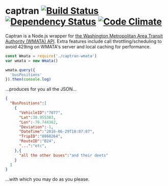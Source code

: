 # captran [![Build Status](https://travis-ci.org/mooniker/captran.svg?branch=master)](https://travis-ci.org/mooniker/captran) [![Dependency Status](https://david-dm.org/mooniker/captran.svg)](https://david-dm.org/mooniker/captran) [![Code Climate](https://codeclimate.com/github/mooniker/captran/badges/gpa.svg)](https://codeclimate.com/github/mooniker/captran)

Captran is a Node.js wrapper for [the Washington Metropolitan Area Transit Authority (WMATA) API](https://developer.wmata.com/). Extra features include call throttling/scheduling to avoid 429ing on WMATA's server and local caching for performance.


```js
const Wmata = require('./captran-wmata')
var wmata = new Wmata()

wmata.query({
  'busPositions'
}).then(console.log)
```

...produces for you all the JSON...

```json
{
  "BusPositions":[  
    {  
      "VehicleID":"7077",
      "Lat":38.955383,
      "Lon":-76.744362,
      "Deviation":-1,
      "DateTime":"2016-06-29T18:07:07",
      "TripID":"8860264",
      "RouteID":"B24",
      "...":"etc",
    },{
      "all the other buses":"and their deets"
    }
  ]
}
```

...with which you may do as you please.

